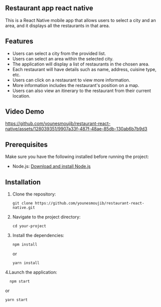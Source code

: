 ## Restaurant app react native

This is a React Native mobile app that allows users to select a city and an area, and it displays all the restaurants in that area.

## Features

- Users can select a city from the provided list.
- Users can select an area within the selected city.
- The application will display a list of restaurants in the chosen area.
- Each restaurant will have details such as name, address, cuisine type, etc.
- Users can click on a restaurant to view more information.
- More information includes the restaurant's position on a map.
- Users can also view an itinerary to the restaurant from their current location.


## Video Demo


https://github.com/younesmoujib/restaurant-react-native/assets/128039351/9907a33f-487f-48ae-85db-130ab6b7b9d3



## Prerequisites

Make sure you have the following installed before running the project:

- Node.js: [Download and install Node.js](https://nodejs.org/en/download/)

## Installation

1. Clone the repository:

   ```shell
   git clone https://github.com/younesmoujib/restaurant-react-native.git
   ```
2. Navigate to the project directory:
   ```shell
   cd your-project
   ```
3. Install the dependencies:
   ```shell
   npm install 
   ```
   or 
   ```shell
   yarn install 
   ```
4.Launch the application:
 ```shell
   npm start 
   ```
   or 
   ```shell
   yarn start 
   ```
